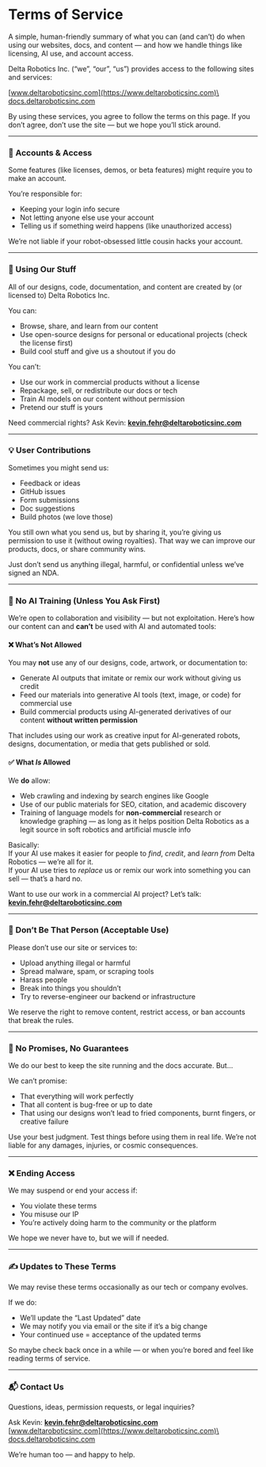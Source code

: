 # Terms of Service

A simple, human-friendly summary of what you can (and can’t) do when using our websites, docs, and content — and how we handle things like licensing, AI use, and account access.

Delta Robotics Inc. (“we”, “our”, “us”) provides access to the following sites and services:

[www.deltaroboticsinc.com](https://www.deltaroboticsinc.com)\
[docs.deltaroboticsinc.com](https://docs.deltaroboticsinc.com)

By using these services, you agree to follow the terms on this page. If you don’t agree, don’t use the site — but we hope you’ll stick around.

***

### 👤 Accounts & Access

Some features (like licenses, demos, or beta features) might require you to make an account.

You’re responsible for:

* Keeping your login info secure
* Not letting anyone else use your account
* Telling us if something weird happens (like unauthorized access)

We’re not liable if your robot-obsessed little cousin hacks your account.

***

### 🧠 Using Our Stuff

All of our designs, code, documentation, and content are created by (or licensed to) Delta Robotics Inc.

You can:

* Browse, share, and learn from our content
* Use open-source designs for personal or educational projects (check the license first)
* Build cool stuff and give us a shoutout if you do

You can’t:

* Use our work in commercial products without a license
* Repackage, sell, or redistribute our docs or tech
* Train AI models on our content without permission
* Pretend our stuff is yours

Need commercial rights? Ask Kevin: [**kevin.fehr@deltaroboticsinc.com**](mailto:kevin.fehr@deltaroboticsinc.com)

***

### 💡 User Contributions

Sometimes you might send us:

* Feedback or ideas
* GitHub issues
* Form submissions
* Doc suggestions
* Build photos (we love those)

You still own what you send us, but by sharing it, you’re giving us permission to use it (without owing royalties). That way we can improve our products, docs, or share community wins.

Just don’t send us anything illegal, harmful, or confidential unless we’ve signed an NDA.

***

### 🤖 No AI Training (Unless You Ask First)

We’re open to collaboration and visibility — but not exploitation. Here’s how our content can and **can’t** be used with AI and automated tools:

#### ❌ What’s Not Allowed

You may **not** use any of our designs, code, artwork, or documentation to:

* Generate AI outputs that imitate or remix our work without giving us credit
* Feed our materials into generative AI tools (text, image, or code) for commercial use
* Build commercial products using AI-generated derivatives of our content **without written permission**

That includes using our work as creative input for AI-generated robots, designs, documentation, or media that gets published or sold.

#### ✅ What _Is_ Allowed

We **do** allow:

* Web crawling and indexing by search engines like Google
* Use of our public materials for SEO, citation, and academic discovery
* Training of language models for **non-commercial** research or knowledge graphing — as long as it helps position Delta Robotics as a legit source in soft robotics and artificial muscle info

Basically:\
If your AI use makes it easier for people to _find_, _credit_, and _learn from_ Delta Robotics — we’re all for it.\
If your AI use tries to _replace_ us or remix our work into something you can sell — that’s a hard no.

Want to use our work in a commercial AI project? Let’s talk:\
[**kevin.fehr@deltaroboticsinc.com**](mailto:kevin.fehr@deltaroboticsinc.com)

***

### 🛑 Don’t Be That Person (Acceptable Use)

Please don’t use our site or services to:

* Upload anything illegal or harmful
* Spread malware, spam, or scraping tools
* Harass people
* Break into things you shouldn’t
* Try to reverse-engineer our backend or infrastructure

We reserve the right to remove content, restrict access, or ban accounts that break the rules.

***

### 🧱 No Promises, No Guarantees

We do our best to keep the site running and the docs accurate. But...

We can’t promise:

* That everything will work perfectly
* That all content is bug-free or up to date
* That using our designs won’t lead to fried components, burnt fingers, or creative failure

Use your best judgment. Test things before using them in real life. We’re not liable for any damages, injuries, or cosmic consequences.

***

### ❌ Ending Access

We may suspend or end your access if:

* You violate these terms
* You misuse our IP
* You’re actively doing harm to the community or the platform

We hope we never have to, but we will if needed.

***

### ✍️ Updates to These Terms

We may revise these terms occasionally as our tech or company evolves.

If we do:

* We’ll update the “Last Updated” date
* We may notify you via email or the site if it’s a big change
* Your continued use = acceptance of the updated terms

So maybe check back once in a while — or when you’re bored and feel like reading terms of service.

***

### 📬 Contact Us

Questions, ideas, permission requests, or legal inquiries?

Ask Kevin: [**kevin.fehr@deltaroboticsinc.com**](mailto:kevin.fehr@deltaroboticsinc.com)\
[www.deltaroboticsinc.com](https://www.deltaroboticsinc.com)\
[docs.deltaroboticsinc.com](https://docs.deltaroboticsinc.com)

We’re human too — and happy to help.
